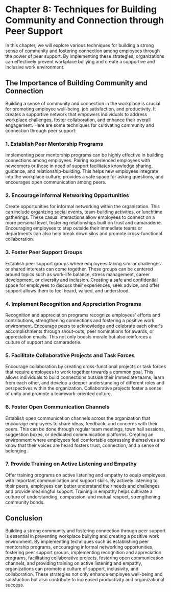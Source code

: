 Chapter 8: Techniques for Building Community and Connection through Peer Support
================================================================================

In this chapter, we will explore various techniques for building a strong sense of community and fostering connection among employees through the power of peer support. By implementing these strategies, organizations can effectively prevent workplace bullying and create a supportive and inclusive work environment.

The Importance of Building Community and Connection
---------------------------------------------------

Building a sense of community and connection in the workplace is crucial for promoting employee well-being, job satisfaction, and productivity. It creates a supportive network that empowers individuals to address workplace challenges, foster collaboration, and enhance their overall engagement. Here are some techniques for cultivating community and connection through peer support:

### 1. Establish Peer Mentorship Programs

Implementing peer mentorship programs can be highly effective in building connections among employees. Pairing experienced employees with newcomers or those in need of support facilitates knowledge sharing, guidance, and relationship-building. This helps new employees integrate into the workplace culture, provides a safe space for asking questions, and encourages open communication among peers.

### 2. Encourage Informal Networking Opportunities

Create opportunities for informal networking within the organization. This can include organizing social events, team-building activities, or lunchtime gatherings. These casual interactions allow employees to connect on a more personal level, fostering relationships built on trust and camaraderie. Encouraging employees to step outside their immediate teams or departments can also help break down silos and promote cross-functional collaboration.

### 3. Foster Peer Support Groups

Establish peer support groups where employees facing similar challenges or shared interests can come together. These groups can be centered around topics such as work-life balance, stress management, career development, or diversity and inclusion. Creating a safe and confidential space for employees to discuss their experiences, seek advice, and offer support allows them to feel heard, valued, and understood.

### 4. Implement Recognition and Appreciation Programs

Recognition and appreciation programs recognize employees' efforts and contributions, strengthening connections and fostering a positive work environment. Encourage peers to acknowledge and celebrate each other's accomplishments through shout-outs, peer nominations for awards, or appreciation emails. This not only boosts morale but also reinforces a culture of support and camaraderie.

### 5. Facilitate Collaborative Projects and Task Forces

Encourage collaboration by creating cross-functional projects or task forces that require employees to work together towards a common goal. This allows individuals to build connections outside their immediate teams, learn from each other, and develop a deeper understanding of different roles and perspectives within the organization. Collaborative projects foster a sense of unity and promote a teamwork-oriented culture.

### 6. Foster Open Communication Channels

Establish open communication channels across the organization that encourage employees to share ideas, feedback, and concerns with their peers. This can be done through regular team meetings, town hall sessions, suggestion boxes, or dedicated communication platforms. Creating an environment where employees feel comfortable expressing themselves and know that their voices are heard fosters trust, connection, and a sense of belonging.

### 7. Provide Training on Active Listening and Empathy

Offer training programs on active listening and empathy to equip employees with important communication and support skills. By actively listening to their peers, employees can better understand their needs and challenges and provide meaningful support. Training in empathy helps cultivate a culture of understanding, compassion, and mutual respect, strengthening community bonds.

Conclusion
----------

Building a strong community and fostering connection through peer support is essential in preventing workplace bullying and creating a positive work environment. By implementing techniques such as establishing peer mentorship programs, encouraging informal networking opportunities, fostering peer support groups, implementing recognition and appreciation programs, facilitating collaborative projects, fostering open communication channels, and providing training on active listening and empathy, organizations can promote a culture of support, inclusivity, and collaboration. These strategies not only enhance employee well-being and satisfaction but also contribute to increased productivity and organizational success.
